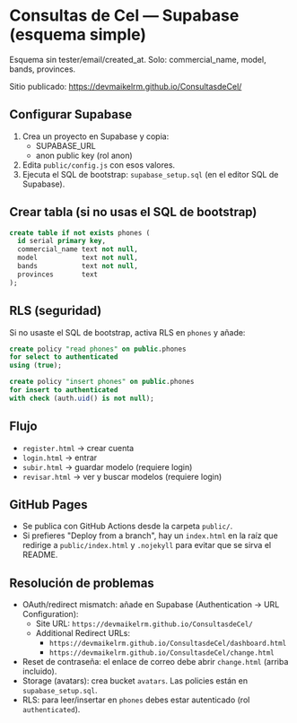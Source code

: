# Consultas de Cel — Supabase (esquema simple)

Esquema sin tester/email/created_at. Solo: commercial_name, model, bands, provinces.

Sitio publicado: https://devmaikelrm.github.io/ConsultasdeCel/

## Configurar Supabase

1) Crea un proyecto en Supabase y copia:
   - SUPABASE_URL
   - anon public key (rol anon)
2) Edita `public/config.js` con esos valores.
3) Ejecuta el SQL de bootstrap: `supabase_setup.sql` (en el editor SQL de Supabase).

## Crear tabla (si no usas el SQL de bootstrap)

```sql
create table if not exists phones (
  id serial primary key,
  commercial_name text not null,
  model           text not null,
  bands           text not null,
  provinces       text
);
```

## RLS (seguridad)

Si no usaste el SQL de bootstrap, activa RLS en `phones` y añade:

```sql
create policy "read phones" on public.phones
for select to authenticated
using (true);

create policy "insert phones" on public.phones
for insert to authenticated
with check (auth.uid() is not null);
```

## Flujo

- `register.html` → crear cuenta
- `login.html` → entrar
- `subir.html` → guardar modelo (requiere login)
- `revisar.html` → ver y buscar modelos (requiere login)

## GitHub Pages

- Se publica con GitHub Actions desde la carpeta `public/`.
- Si prefieres "Deploy from a branch", hay un `index.html` en la raíz que redirige a `public/index.html` y `.nojekyll` para evitar que se sirva el README.

## Resolución de problemas

- OAuth/redirect mismatch: añade en Supabase (Authentication → URL Configuration):
  - Site URL: `https://devmaikelrm.github.io/ConsultasdeCel/`
  - Additional Redirect URLs:
    - `https://devmaikelrm.github.io/ConsultasdeCel/dashboard.html`
    - `https://devmaikelrm.github.io/ConsultasdeCel/change.html`
- Reset de contraseña: el enlace de correo debe abrir `change.html` (arriba incluido).
- Storage (avatars): crea bucket `avatars`. Las policies están en `supabase_setup.sql`.
- RLS: para leer/insertar en `phones` debes estar autenticado (rol `authenticated`).


